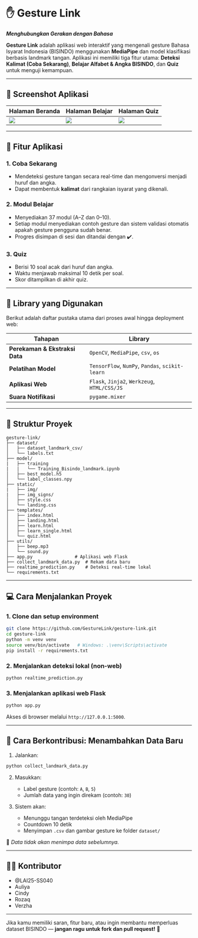 # ✋ Gesture Link

***Menghubungkan Gerakan dengan Bahasa***

**Gesture Link** adalah aplikasi web interaktif yang mengenali gesture Bahasa Isyarat Indonesia (BISINDO) menggunakan **MediaPipe** dan model klasifikasi berbasis landmark tangan. Aplikasi ini memiliki tiga fitur utama: **Deteksi Kalimat (Coba Sekarang)**, **Belajar Alfabet & Angka BISINDO**, dan **Quiz** untuk menguji kemampuan.

---

## 📸 Screenshot Aplikasi

| Halaman Beranda                  | Halaman Belajar                   | Halaman Quiz                     |
| -------------------------------- | --------------------------------- | -------------------------------- |
| ![](static/screenshots/home.png) | ![](static/screenshots/learn.png) | ![](static/screenshots/quiz.png) |

---

## 🚀 Fitur Aplikasi

### 1. **Coba Sekarang**

* Mendeteksi gesture tangan secara real-time dan mengonversi menjadi huruf dan angka.
* Dapat membentuk **kalimat** dari rangkaian isyarat yang dikenali.

### 2. **Modul Belajar**

* Menyediakan 37 modul (A–Z dan 0–10).
* Setiap modul menyediakan contoh gesture dan sistem validasi otomatis apakah gesture pengguna sudah benar.
* Progres disimpan di sesi dan ditandai dengan ✔️.

### 3. **Quiz**

* Berisi 10 soal acak dari huruf dan angka.
* Waktu menjawab maksimal 10 detik per soal.
* Skor ditampilkan di akhir quiz.

---

## 🧰 Library yang Digunakan

Berikut adalah daftar pustaka utama dari proses awal hingga deployment web:

| Tahapan                        | Library                                         |
| ------------------------------ | ----------------------------------------------- |
| **Perekaman & Ekstraksi Data** | `OpenCV`, `MediaPipe`, `csv`, `os`              |
| **Pelatihan Model**            | `TensorFlow`, `NumPy`, `Pandas`, `scikit-learn` |
| **Aplikasi Web**               | `Flask`, `Jinja2`, `Werkzeug`, `HTML/CSS/JS`    |
| **Suara Notifikasi**           | `pygame.mixer`                                  |

---

## 📁 Struktur Proyek

```
gesture-link/
├── dataset/
│   ├── dataset_landmark_csv/
│   └── labels.txt
├── model/
|   ├── training
|   |   └── Training_Bisindo_landmark.ipynb
│   ├── best_model.h5
│   └── label_classes.npy
├── static/
|   ├── img/
|   ├── img_signs/
│   ├── style.css
│   └── landing.css
├── templates/
│   ├── index.html
│   ├── landing.html
│   ├── learn.html
│   ├── learn_single.html
│   └── quiz.html
├── utils/
│   ├── beep.mp3
│   └── sound.py
├── app.py                # Aplikasi web Flask
├── collect_landmark_data.py  # Rekam data baru
├── realtime_prediction.py    # Deteksi real-time lokal
└── requirements.txt
```

---

## 💻 Cara Menjalankan Proyek

### 1. Clone dan setup environment

```bash
git clone https://github.com/GestureLink/gesture-link.git
cd gesture-link
python -m venv venv
source venv/bin/activate   # Windows: .\venv\Scripts\activate
pip install -r requirements.txt
```

### 2. Menjalankan deteksi lokal (non-web)

```bash
python realtime_prediction.py
```

### 3. Menjalankan aplikasi web Flask

```bash
python app.py
```

Akses di browser melalui `http://127.0.0.1:5000`.

---

## 🤝 Cara Berkontribusi: Menambahkan Data Baru

1. Jalankan:

```bash
python collect_landmark_data.py
```

2. Masukkan:

   * Label gesture (contoh: `A`, `B`, `5`)
   * Jumlah data yang ingin direkam (contoh: `30`)
3. Sistem akan:

   * Menunggu tangan terdeteksi oleh MediaPipe
   * Countdown 10 detik
   * Menyimpan `.csv` dan gambar gesture ke folder `dataset/`

📌 *Data tidak akan menimpa data sebelumnya.*

---

## 👨‍💻 Kontributor

* @LAI25-SS040
* Auliya
* Cindy 
* Rozaq
* Verzha

---

Jika kamu memiliki saran, fitur baru, atau ingin membantu memperluas dataset BISINDO — **jangan ragu untuk fork dan pull request!** 🙌
